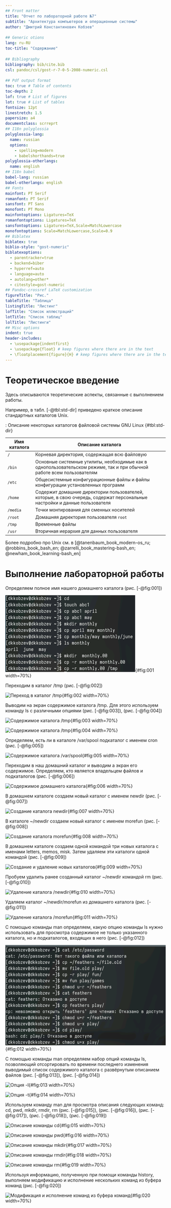 ```yaml
---
## Front matter
title: "Отчет по лабораторной работе №7"
subtitle: "Архитектура компьютеров и операционные системы"
author: "Дмитрий Константинович Кобзев"

## Generic otions
lang: ru-RU
toc-title: "Содержание"

## Bibliography
bibliography: bib/cite.bib
csl: pandoc/csl/gost-r-7-0-5-2008-numeric.csl

## Pdf output format
toc: true # Table of contents
toc-depth: 2
lof: true # List of figures
lot: true # List of tables
fontsize: 12pt
linestretch: 1.5
papersize: a4
documentclass: scrreprt
## I18n polyglossia
polyglossia-lang:
  name: russian
  options:
	- spelling=modern
	- babelshorthands=true
polyglossia-otherlangs:
  name: english
## I18n babel
babel-lang: russian
babel-otherlangs: english
## Fonts
mainfont: PT Serif
romanfont: PT Serif
sansfont: PT Sans
monofont: PT Mono
mainfontoptions: Ligatures=TeX
romanfontoptions: Ligatures=TeX
sansfontoptions: Ligatures=TeX,Scale=MatchLowercase
monofontoptions: Scale=MatchLowercase,Scale=0.9
## Biblatex
biblatex: true
biblio-style: "gost-numeric"
biblatexoptions:
  - parentracker=true
  - backend=biber
  - hyperref=auto
  - language=auto
  - autolang=other*
  - citestyle=gost-numeric
## Pandoc-crossref LaTeX customization
figureTitle: "Рис."
tableTitle: "Таблица"
listingTitle: "Листинг"
lofTitle: "Список иллюстраций"
lotTitle: "Список таблиц"
lolTitle: "Листинги"
## Misc options
indent: true
header-includes:
  - \usepackage{indentfirst}
  - \usepackage{float} # keep figures where there are in the text
  - \floatplacement{figure}{H} # keep figures where there are in the text
---
```


# Теоретическое введение

Здесь описываются теоретические аспекты, связанные с выполнением работы.

Например, в табл. [-@tbl:std-dir] приведено краткое описание стандартных каталогов Unix.

: Описание некоторых каталогов файловой системы GNU Linux {#tbl:std-dir}

| Имя каталога | Описание каталога                                                                                                          |
|--------------|----------------------------------------------------------------------------------------------------------------------------|
| `/`          | Корневая директория, содержащая всю файловую                                                                               |
| `/bin `      | Основные системные утилиты, необходимые как в однопользовательском режиме, так и при обычной работе всем пользователям     |
| `/etc`       | Общесистемные конфигурационные файлы и файлы конфигурации установленных программ                                           |
| `/home`      | Содержит домашние директории пользователей, которые, в свою очередь, содержат персональные настройки и данные пользователя |
| `/media`     | Точки монтирования для сменных носителей                                                                                   |
| `/root`      | Домашняя директория пользователя  `root`                                                                                   |
| `/tmp`       | Временные файлы                                                                                                            |
| `/usr`       | Вторичная иерархия для данных пользователя                                                                                 |

Более подробно про Unix см. в [@tanenbaum_book_modern-os_ru; @robbins_book_bash_en; @zarrelli_book_mastering-bash_en; @newham_book_learning-bash_en]

# 

# Выполнение лабораторной работы

Определяем полное имя нашего домашнего каталога (рис. [-@fig:001])
 
![Полное имя домашнего каталога](image/1.png){#fig:001 width=70%}

Переходим в каталог /tmp (рис. [-@fig:002])

![Переход в каталог /tmp](image/2.1.png){#fig:002 width=70%}

Выводим на экран содержимое каталога /tmp. Для  этого используем команду ls с различными опциями (рис. [-@fig:003]), (рис. [-@fig:004])
 
![Cодержимое каталога /tmp](image/2.2.1.png){#fig:003 width=70%}
 
![Cодержимое каталога /tmp](image/2.2.2.png){#fig:004 width=70%}

Определяем, есть ли в каталоге /var/spool подкаталог с именем cron (рис. [-@fig:005])
 
![Содержимое каталога /var/spool](image/2.3.png){#fig:005 width=70%}

Переходим в наш домашний каталог и выводим а экран его содержимое. Определяем, кто является владельцем файлов и подкаталогов (рис. [-@fig:006])
 
![Содержимое домашнего каталога](image/2.4.png){#fig:006 width=70%}

В домашнем каталоге создаем новый каталог с именем newdir (рис. [-@fig:007])
 
![Создание каталога newdir](image/3.1.png){#fig:007 width=70%}

В каталоге ~/newdir создаем новый каталог с именем morefun (рис. [-@fig:008])
 
![Создание каталога morefun](image/3.2.png){#fig:008 width=70%}

В домашнем каталоге создаем одной командой три новых каталога с именами
letters, memos, misk. Затем удаляем эти каталоги одной командой (рис. [-@fig:009])
 
![Создание и удаление новых каталогов](image/3.3.png){#fig:009 width=70%}

Пробуем удалить ранее созданный каталог ~/newdir командой rm (рис. [-@fig:010])

![Удаление каталога /newdir](image/3.4.png){#fig:010 width=70%}

Удаляем каталог ~/newdir/morefun из домашнего каталога (рис. [-@fig:011])
 
![Удаление каталога /morefun](image/3.5.png){#fig:011 width=70%}

С помощью команды man определяем, какую опцию команды ls нужно использовать для просмотра содержимое не только указанного каталога, но и подкаталогов,
входящих в него (рис. [-@fig:012])
 
![Опция -R](image/4.png){#fig:012 width=70%}

С помощью команды man определяем набор опций команды ls, позволяющий отсортировать по времени последнего изменения выводимый список содержимого каталога
с развёрнутым описанием файлов (рис. [-@fig:013]), (рис. [-@fig:014])
 
![Опция -l](image/5.1.png){#fig:013 width=70%}
 
![Опция -t](image/5.2.png){#fig:014 width=70%}

Используем команду man для просмотра описания следующих команд: cd, pwd, mkdir,
rmdir, rm (рис. [-@fig:015]), (рис. [-@fig:016]), (рис. [-@fig:017]),  (рис. [-@fig:018]),  (рис. [-@fig:019])

![Описание команды cd](image/6.1.png){#fig:015 width=70%}
 
![Описание команды pwd](image/6.2.png){#fig:016 width=70%}

![Описание команды mkdir](image/6.3.png){#fig:017 width=70%}

![Описание команды rmdir](image/6.4.png){#fig:018 width=70%}

![Описание команды rm](image/6.5.png){#fig:019 width=70%}

Используя информацию, полученную при помощи команды history, выполняем модификацию и исполнение нескольких команд из буфера команд (рис. [-@fig:020])

![Модификация и исполнение команд из буфера команд](image/7.png){#fig:020 width=70%}
